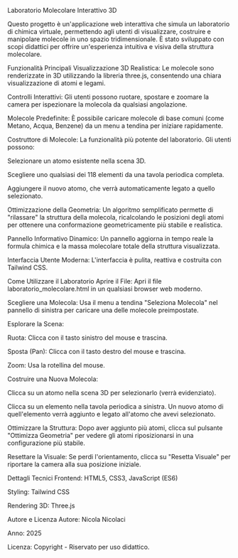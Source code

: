 Laboratorio Molecolare Interattivo 3D


Questo progetto è un'applicazione web interattiva che simula un laboratorio di chimica virtuale, permettendo agli utenti di visualizzare, costruire e manipolare molecole in uno spazio tridimensionale. È stato sviluppato con scopi didattici per offrire un'esperienza intuitiva e visiva della struttura molecolare.

Funzionalità Principali
Visualizzazione 3D Realistica: Le molecole sono renderizzate in 3D utilizzando la libreria three.js, consentendo una chiara visualizzazione di atomi e legami.

Controlli Interattivi: Gli utenti possono ruotare, spostare e zoomare la camera per ispezionare la molecola da qualsiasi angolazione.

Molecole Predefinite: È possibile caricare molecole di base comuni (come Metano, Acqua, Benzene) da un menu a tendina per iniziare rapidamente.

Costruttore di Molecole: La funzionalità più potente del laboratorio. Gli utenti possono:

Selezionare un atomo esistente nella scena 3D.

Scegliere uno qualsiasi dei 118 elementi da una tavola periodica completa.

Aggiungere il nuovo atomo, che verrà automaticamente legato a quello selezionato.

Ottimizzazione della Geometria: Un algoritmo semplificato permette di "rilassare" la struttura della molecola, ricalcolando le posizioni degli atomi per ottenere una conformazione geometricamente più stabile e realistica.

Pannello Informativo Dinamico: Un pannello aggiorna in tempo reale la formula chimica e la massa molecolare totale della struttura visualizzata.

Interfaccia Utente Moderna: L'interfaccia è pulita, reattiva e costruita con Tailwind CSS.

Come Utilizzare il Laboratorio
Aprire il File: Apri il file laboratorio_molecolare.html in un qualsiasi browser web moderno.

Scegliere una Molecola: Usa il menu a tendina "Seleziona Molecola" nel pannello di sinistra per caricare una delle molecole preimpostate.

Esplorare la Scena:

Ruota: Clicca con il tasto sinistro del mouse e trascina.

Sposta (Pan): Clicca con il tasto destro del mouse e trascina.

Zoom: Usa la rotellina del mouse.

Costruire una Nuova Molecola:

Clicca su un atomo nella scena 3D per selezionarlo (verrà evidenziato).

Clicca su un elemento nella tavola periodica a sinistra. Un nuovo atomo di quell'elemento verrà aggiunto e legato all'atomo che avevi selezionato.

Ottimizzare la Struttura: Dopo aver aggiunto più atomi, clicca sul pulsante "Ottimizza Geometria" per vedere gli atomi riposizionarsi in una configurazione più stabile.

Resettare la Visuale: Se perdi l'orientamento, clicca su "Resetta Visuale" per riportare la camera alla sua posizione iniziale.

Dettagli Tecnici
Frontend: HTML5, CSS3, JavaScript (ES6)

Styling: Tailwind CSS

Rendering 3D: Three.js

Autore e Licenza
Autore: Nicola Nicolaci

Anno: 2025

Licenza: Copyright - Riservato per uso didattico.
